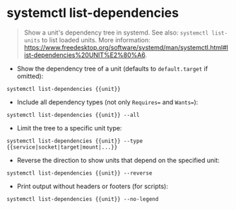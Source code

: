 # systemctl list-dependencies

> Show a unit's dependency tree in systemd.
> See also: `systemctl list-units` to list loaded units.
> More information: <https://www.freedesktop.org/software/systemd/man/systemctl.html#list-dependencies%20UNIT%E2%80%A6>.

- Show the dependency tree of a unit (defaults to `default.target` if omitted):

`systemctl list-dependencies {{unit}}`

- Include all dependency types (not only `Requires=` and `Wants=`):

`systemctl list-dependencies {{unit}} --all`

- Limit the tree to a specific unit type:

`systemctl list-dependencies {{unit}} --type {{service|socket|target|mount|...}}`

- Reverse the direction to show units that depend on the specified unit:

`systemctl list-dependencies {{unit}} --reverse`

- Print output without headers or footers (for scripts):

`systemctl list-dependencies {{unit}} --no-legend`


